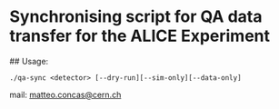 # Synchronising script for QA data transfer for the ALICE Experiment
## Usage:
```
./qa-sync <detector> [--dry-run][--sim-only][--data-only]
```
mail: matteo.concas@cern.ch
